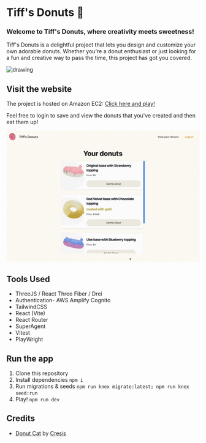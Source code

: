 # Tiff's Donuts 🍩

### Welcome to Tiff's Donuts, where creativity meets sweetness!

Tiff's Donuts is a delightful project that lets you design and customize your own adorable donuts.
Whether you're a donut enthusiast or just looking for a fun and creative way to pass the time, this project has got you covered.

<img src="public/tiffs-donuts.gif" alt="drawing" width="600"/>

## Visit the website

The project is hosted on Amazon EC2: [Click here and play!](http://ec2-3-27-201-205.ap-southeast-2.compute.amazonaws.com/)

Feel free to login to save and view the donuts that you've created and then eat them up!

<img src="public/view-donuts-page.gif" alt="drawing" width="600"/>

## Tools Used

-   ThreeJS / React Three Fiber / Drei
-   Authentication- AWS Amplify Cognito
-   TailwindCSS
-   React (Vite)
-   React Router
-   SuperAgent
-   Vitest
-   PlayWright

## Run the app

1. Clone this repository
2. Install dependencies `npm i`
3. Run migrations & seeds `npm run knex migrate:latest; npm run knex seed:run`
4. Play! `npm run dev`

## Credits

-   <a href='https://sketchfab.com/3d-models/donut-cat-3800caad4695418f9f60bfca87a85304'>Donut Cat</a> by <a href='https://sketchfab.com/Cresis'>Cresis</a>
